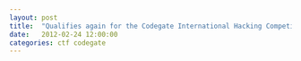 ```yaml
---
layout: post
title:  "Qualifies again for the Codegate International Hacking Competition"
date:   2012-02-24 12:00:00
categories: ctf codegate
---
```


